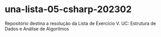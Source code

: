 # una-lista-05-csharp-202302
Repositório destina a resolução da Lista de Exercício V. UC: Estrutura de Dados e Análise de Algoritmos
